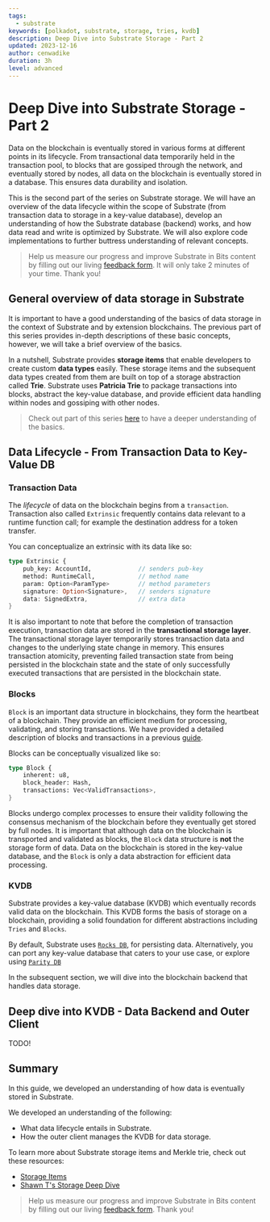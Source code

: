 ```yaml
---
tags:
  - substrate
keywords: [polkadot, substrate, storage, tries, kvdb]
description: Deep Dive into Substrate Storage - Part 2
updated: 2023-12-16
author: cenwadike
duration: 3h
level: advanced
---
```


# Deep Dive into Substrate Storage - Part 2

Data on the blockchain is eventually stored in various forms at different
points in its lifecycle. From transactional data temporarily held in the
transaction pool, to blocks that are gossiped through the network, and
eventually stored by nodes, all data on the blockchain is eventually stored
in a database. This ensures data durability and isolation.

This is the second part of the series on Substrate storage. We will have an
overview of the data lifecycle within the scope of Substrate (from
transaction data to storage in a key-value database), develop an understanding
of how the Substrate database (backend) works, and how data read and write is
optimized by Substrate. We will also explore code implementations to further
buttress understanding of relevant concepts.

>Help us measure our progress and improve Substrate in Bits content by filling
out our living [feedback form](https://airtable.com/shr7CrrZ5zqlhWEUD).
It will only take 2 minutes of your time. Thank you!

## General overview of data storage in Substrate

It is important to have a good understanding of the basics of data storage in
the context of Substrate and by extension blockchains. The previous part of
this series provides in-depth descriptions of these basic concepts, however, we
will take a brief overview of the basics.

In a nutshell, Substrate provides **storage items** that enable developers to
create custom **data types** easily. These storage items and the subsequent
data types created from them are built on top of a storage abstraction called
**Trie**. Substrate uses **Patricia Trie** to package transactions into blocks,
abstract the key-value database, and provide efficient data handling within
nodes and gossiping with other nodes.

> Check out part of this series [here](./deep-dive-into-storage-part-1.md) to
have a deeper understanding of the basics.

## Data Lifecycle - From Transaction Data to Key-Value DB

### Transaction Data

The *lifecycle* of data on the blockchain begins from a `transaction`.
Transaction also called `Extrinsic` frequently contains data relevant to a
runtime function call; for example the destination address for a token
transfer. 

You can conceptualize an extrinsic with its data like so:

```rust
type Extrinsic {
    pub_key: AccountId,             // senders pub-key
    method: RuntimeCall,            // method name
    param: Option<ParamType>        // method parameters
    signature: Option<Signature>,   // senders signature
    data: SignedExtra,              // extra data
}
```

It is also important to note that before the completion of transaction
execution, transaction data are stored in the **transactional storage layer**. The
transactional storage layer temporarily stores transaction data and changes to the
underlying state change in memory. This ensures transaction atomicity,
preventing failed transaction state from being persisted in the blockchain
state and the state of only successfully executed transactions that are persisted in
the blockchain state.

### Blocks

`Block` is an important data structure in blockchains, they form the heartbeat
of a blockchain. They provide an efficient medium for processing, validating,
and storing transactions. We have provided a detailed description of blocks and
transactions in a previous [guide](./from-transaction-to-block-part-1.md).

Blocks can be conceptually visualized like so:

```rust
type Block {
    inherent: u8,
    block_header: Hash,
    transactions: Vec<ValidTransactions>,
}
```

Blocks undergo complex processes to ensure their validity following the consensus
mechanism of the blockchain before they eventually get stored by full nodes. It
is important that although data on the blockchain is transported and validated
as blocks, the `Block` data structure is **not** the storage form of data. Data
on the blockchain is stored in the key-value database, and the `Block` is only a data
abstraction for efficient data processing.

### KVDB

Substrate provides a key-value database (KVDB) which eventually records valid
data on the blockchain. This KVDB forms the basis of storage on a blockchain,
providing a solid foundation for different abstractions including `Tries` and
`Blocks`.

By default, Substrate uses [`Rocks DB`](https://rocksdb.org/), for persisting
data. Alternatively, you can port any key-value database that caters to your
use case, or explore using [`Parity DB`](https://github.com/paritytech/parity-db)

In the subsequent section, we will dive into the blockchain backend that
handles data storage.

## Deep dive into KVDB - Data Backend and Outer Client

TODO!

## Summary

In this guide, we developed an understanding of how data is eventually stored
in Substrate.

We developed an understanding of the following:

- What data lifecycle entails in Substrate.
- How the outer client manages the KVDB for data storage.

To learn more about Substrate storage items and Merkle trie, check out these
resources:

- [Storage Items](https://docs.substrate.io/build/runtime-storage/#transactional-storage)
- [Shawn T's Storage Deep Dive](https://www.shawntabrizi.com/assets/presentations/substrate-storage-deep-dive.pdf)

>Help us measure our progress and improve Substrate in Bits content by filling
out our living [feedback form](https://airtable.com/shr7CrrZ5zqlhWEUD).
Thank you!
